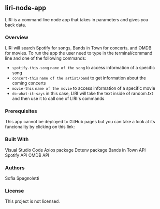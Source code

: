 ## liri-node-app
LIRI is a command line node app that takes in parameters and gives you back data.

### Overview
LIRI will search Spotify for songs, Bands in Town for concerts, and OMDB for movies.
To run the app the user need to type in the terminal/command line <node liri.js> and one of the following commands:
- `spotify-this-song` `name of the song` to access information of a specific song
- `concert-this` `name of the artist/band` to get information about the coming concerts
- `movie-this` `name of the movie` to access information of a specific movie
- `do-what-it-says` in this case, LIRI will take the text inside of random.txt and then use it to call one of LIRI's commands

### Prerequisites
This app cannot be deployed to GitHub pages but you can take a look at its funcionality by clicking on this link:

### Built With
Visual Studio Code
Axios package
Dotenv package
Bands in Town API
Spotify API
OMDB API

### Authors
Sofia Spagnoletti

### License
This project is not licensed.
